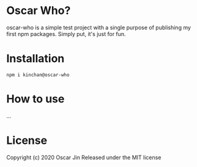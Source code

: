 # Oscar Who?

oscar-who is a simple test project with a single purpose of publishing my first npm packages. Simply put, it's just for fun. 

# Installation 

`npm i kinchan@oscar-who`

# How to use

...

# License 

Copyright (c) 2020 Oscar Jin Released under the MIT license

